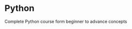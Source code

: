 # Python

Complete Python course form beginner to advance concepts
<!---
### Enhanced Roadmap to Becoming a Python Pro

**Resources:**
- [100 Days of Code Playlist](https://www.youtube.com/playlist?list=PLu0W_9lII9agwh1XjRt242xIpHhPT2llg)
- [Hand Written Python Notes](https://www.codewithharry.com/notes/)
- [Automate the Boring Stuff with Python](https://automatetheboringstuff.com/)
- [Python Documentation](https://docs.python.org/3/)
- [Learning Python – O’Reilly](https://www.oreilly.com/library/view/learning-python/1565924649/)
- [Python Course by Dr. Angela Yu on Udemy](https://click.linksynergy.com/linkid=vzG/OMx7ecI&offerid=1388962.3919715219197173821843440&type=2&murl=https%3A%2F%2Fwww.udemy.com%2Fcourse%2F100-days-of-code%2F)


#### 1. Python Basics

   a. Basic Syntax

   1. **Hello World**
      - Write your first Python program that prints "Hello, World!"
      - Understand the structure of a simple Python script.
      - **Resource**: [Python Official Documentation - First Steps](https://docs.python.org/3/tutorial/introduction.html#using-python-as-a-calculator)
   
   2. **Comments**
      - Learn how to write single-line (`# this is a comment`) and multi-line comments (`""" this is a comment """`).
      - **Resource**: [Automate the Boring Stuff with Python - Chapter 1](https://automatetheboringstuff.com/)
   
   3. **Indentation**
      - Understand the importance of indentation in Python for defining code blocks.
      - **Resource**: [Python Indentation Guide](https://docs.python.org/3/reference/lexical_analysis.html#indentation)
   
   4. **Python Identifiers**
      - Learn about naming conventions and rules for Python identifiers (variable names).
      - **Resource**: [Python Naming Conventions](https://pep8.org/#naming-conventions)
   
   b. Modules & PIP
   
   1. **Importing Modules**
      - Learn how to import and use standard library modules, e.g., `import math`.
      - **Resource**: [Python Official Documentation - Modules](https://docs.python.org/3/tutorial/modules.html)
   
   2. **Installing Packages with PIP**
      - Understand how to use PIP to install external libraries and packages.
      - Example: `pip install requests`.
      - **Resource**: [Python Packaging User Guide](https://packaging.python.org/tutorials/installing-packages/)
   
   3. **Using Packages**
      - Practice using installed packages in your projects.
   
   c. Variables & Data Types
   
   1. **Variables**
      - Learn how to declare and initialize variables.
      - Example: `x = 10`.
      - **Resource**: [Python Variables](https://docs.python.org/3/tutorial/introduction.html#using-python-as-a-calculator)
   
   2. **Data Types**
      - Understand different data types: integers, floats, strings, booleans.
      - Example: `int`, `float`, `str`, `bool`.
      - **Resource**: [Python Data Types](https://docs.python.org/3/library/stdtypes.html)
   
   3. **Type Conversion**
      - Learn how to convert between different data types.
      - Example: `str(10)`, `int('10')`.
      - **Resource**: [Python Type Conversion](https://www.geeksforgeeks.org/type-conversion-python/)
      
   d. Conditionals and Loops
   
   1. **If-Else Statements**
      - Write conditional statements using if, elif, and else.
      - Example: `if x > 0: print("Positive")`.
      - **Resource**: [Python Control Flow](https://docs.python.org/3/tutorial/controlflow.html)
   
   2. **While Loops**
      - Learn how to create loops that run while a condition is true.
      - Example: `while x > 0: x -= 1`.
      - **Resource**: [Python While Loops](https://www.w3schools.com/python/python_while_loops.asp)
   
   3. **For Loops**
      - Iterate over sequences such as lists, tuples, and strings.
      - Example: `for i in range(5): print(i)`.
      - **Resource**: [Python For Loops](https://www.w3schools.com/python/python_for_loops.asp)
   
   4. **Break and Continue**
      - Understand how to control loop execution with break and continue statements.
      - Example: `break` to exit a loop, `continue` to skip an iteration.
      - **Resource**: [Python Break and Continue](https://www.w3schools.com/python/python_while_loops.asp)

   e. Functions & Recursion
   
   1. **Defining Functions**
      - Learn how to define and call functions.
      - Example: `def greet(): print("Hello!")`.
      - **Resource**: [Python Functions](https://docs.python.org/3/tutorial/controlflow.html#defining-functions)
   
   2. **Parameters and Arguments**
      - Understand how to pass parameters to functions and return values.
      - Example: `def add(a, b): return a + b`.
      - **Resource**: [Python Function Arguments](https://www.w3schools.com/python/python_functions.asp)
   
   3. **Default Arguments**
      - Learn how to use default arguments in functions.
      - Example: `def greet(name="World"): print("Hello, " + name)`.
      - **Resource**: [Python Default Arguments](https://www.geeksforgeeks.org/default-arguments-in-python/)
   
   4. **Recursion**
      - Understand the concept of recursion and write simple recursive functions.
      - Example: `def factorial(n): return 1 if n == 0 else n * factorial(n-1)`.
      - **Resource**: [Python Recursion](https://www.geeksforgeeks.org/recursion/)
   
   f. Collections: List, Tuple, Sets, Dictionaries
   
   1. **Lists**
      - Create and manipulate lists, including slicing and list comprehensions.
      - Example: `my_list = [1, 2, 3]`.
      - **Resource**: [Python Lists](https://docs.python.org/3/tutorial/datastructures.html#more-on-lists)
   
   2. **Tuples**
      - Understand tuples and their immutability.
      - Example: `my_tuple = (1, 2, 3)`.
      - **Resource**: [Python Tuples](https://docs.python.org/3/tutorial/datastructures.html#tuples-and-sequences)
   
   3. **Sets**
      - Learn about sets and set operations like union, intersection, and difference.
      - Example: `my_set = {1, 2, 3}`.
      - **Resource**: [Python Sets](https://docs.python.org/3/tutorial/datastructures.html#sets)
   
   4. **Dictionaries**
      - Create and manipulate dictionaries, and understand key-value pairs.
      - Example: `my_dict = {"name": "Alice", "age": 25}`.
      - **Resource**: [Python Dictionaries](https://docs.python.org/3/tutorial/datastructures.html#dictionaries)
   
   g. File I/O
   
   1. **Reading Files**
      - Learn how to open and read files in Python.
      - Example: `with open('file.txt', 'r') as file: contents = file.read()`.
      - **Resource**: [Python File Reading](https://www.w3schools.com/python/python_file_handling.asp)
   
   2. **Writing Files**
      - Understand how to write data to files.
      - Example: `with open('file.txt', 'w') as file: file.write("Hello, World!")`.
      - **Resource**: [Python File Writing](https://www.w3schools.com/python/python_file_write.asp)
   
   3. **File Methods**
      - Explore various file methods such as read(), readline(), and readlines().
      - Example: `file.readline()`.
      - **Resource**: [Python File Methods](https://docs.python.org/3/tutorial/inputoutput.html#methods-of-file-objects)
  
2. Advanced Python

   1. **Iterators and Generators**
      - Learn about creating iterators and generators for efficient looping.
   2. **Regex**
      - Practice complex pattern matching.
   3. **Decorators**
      - Create and use decorators to extend functionality.
   4. **Lambdas**
      - Utilize anonymous functions in various contexts.
   5. **List Comprehensions**
      - Write more complex comprehensions.
   6. **Exception Handling**
      - Learn best practices for error handling.

3. Object-Oriented Programming (OOP)

   1. **Classes & Objects**
      - Deep dive into class structures and instances.
   2. **Methods**
      - Explore class methods, static methods, and instance methods.
   3. **Inheritance and Polymorphism**
      - Understand and implement inheritance and polymorphism.
   4. **OOP Projects**
      - Build larger projects to apply OOP principles.

4. Data Structures & Algorithms

   1. **Basic Concepts**
      - Time Complexity
      - Arrays and Lists
      - Linked Lists
      - Stacks and Queues
      - Trees and Graphs
      - Sorting and Searching Algorithms
   2. **Additional Resources**
      - [Geeks for Geeks DSA Tutorials](https://www.geeksforgeeks.org/data-structures/)

5. Web Development Frameworks

   1. **Flask**
      - [Flask Mega-Tutorial](https://blog.miguelgrinberg.com/post/the-flask-mega-tutorial-part-i-hello-world)
   2. **Django**
      - [Django Girls Tutorial](https://tutorial.djangogirls.org/en/)
   3. **FastAPI**
      - [FastAPI Tutorial](https://fastapi.tiangolo.com/tutorial/)

6. Game Development & GUI (Optional)

   1. **Tkinter**
      - Create small projects to practice GUI development.
   2. **PyGame**
      - Build simple games to understand game loops and event handling.

7. Web Scraping

   1. **Requests**
      - Practice making HTTP requests and handling responses.
   2. **BeautifulSoup (BS4)**
      - [Web Scraping Tutorial](https://www.youtube.com/watch?v=ng2o98k983k)
   3. **Selenium**
      - Learn web automation and browser interactions.
   4. **PyAutoGUI**
      - Automate repetitive tasks.

8. Tools to Speed Up Workflow

   1. **Git & GitHub**
      - Master version control and collaboration.
      - [Pro Git Book](https://git-scm.com/book/en/v2)
   2. **Ollama**
      - Explore any video tutorials and documentation.
   3. **GitHub Copilot**
      - Use it to assist with code suggestions and completions.

9. Machine Learning & Data Science

   1. **Core Concepts**
      - Data manipulation with Pandas and NumPy.
      - Data visualization with Matplotlib and Seaborn.
      - [Python for Data Analysis by Wes McKinney](https://wesmckinney.com/book/)
   2. **Machine Learning**
      - [Hands-on ML with Scikit-learn and TensorFlow](https://amzn.to/3xKMgmo)
      - Participate in Kaggle competitions for practical experience.
   3. **Additional Resources**
      - [Coursera Machine Learning Course by Andrew Ng](https://www.coursera.org/learn/machine-learning)


Additional Suggestions

   1. **Practice Regularly**
      - Code daily and practice with real-world projects.
   2. **Join Communities**
      - Engage with Python communities on Reddit, Stack Overflow, and Discord.
   3. **Contribute to Open Source**
      - Start contributing to open-source projects to gain experience.

Project Ideas

   1. **Personal Portfolio Website**
      - Build a website to showcase your projects and resume.
   2. **Blog Platform**
      - Create a blog with a content management system.
   3. **E-commerce Site**
      - Develop an online store with product listings, cart, and checkout.
   4. **Data Analysis Project**
      - Analyze datasets and create visualizations.
   5. **Automation Scripts**
      - Automate repetitive tasks on your computer.
   6. **5 Python Projects in One Video**
      - [Watch here](https://www.youtube.com/playlist?list=PLu0W_9lII9agqZuv_XJen_BEHycIh-FmG)
   7. **JARVIS AI Agent**
   8. **Flappy Bird**
   9. **Indian Railway Announcement System**
   10. **End-to-End ML Project**
   11. **Umpire Decision Review System (DRS)**
--->

